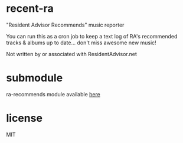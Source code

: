 recent-ra
=========
"Resident Advisor Recommends" music reporter

You can run this as a cron job to keep a text log of RA's recommended tracks & albums up to date... don't miss awesome new music!

Not written by or associated with ResidentAdvisor.net

submodule
========
ra-recommends module available [here](https://github.com/oldhill/ra-recommends)

license
=======
MIT
